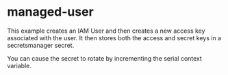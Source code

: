 # managed-user

This example creates an IAM User and then creates a new access key associated with the user. It then stores both the access and secret keys in a secretsmanager secret.

You can cause the secret to rotate by incrementing the serial context variable.

